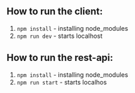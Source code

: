 ## How to run the client:
1. `npm install` - installing node_modules
2. `npm run dev` - starts localhost

## How to run the rest-api:
1. `npm install` - installing node_modules
2. `npm run start` - starts localhos
